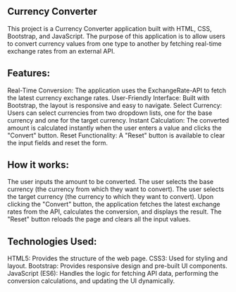 ## Currency Converter
This project is a Currency Converter application built with HTML, CSS, Bootstrap, and JavaScript. The purpose of this application is to allow users to convert currency values from one type to another by fetching real-time exchange rates from an external API.

## Features:
Real-Time Conversion: The application uses the ExchangeRate-API to fetch the latest currency exchange rates.
User-Friendly Interface: Built with Bootstrap, the layout is responsive and easy to navigate.
Select Currency: Users can select currencies from two dropdown lists, one for the base currency and one for the target currency.
Instant Calculation: The converted amount is calculated instantly when the user enters a value and clicks the "Convert" button.
Reset Functionality: A "Reset" button is available to clear the input fields and reset the form.
## How it works:
The user inputs the amount to be converted.
The user selects the base currency (the currency from which they want to convert).
The user selects the target currency (the currency to which they want to convert).
Upon clicking the "Convert" button, the application fetches the latest exchange rates from the API, calculates the conversion, and displays the result.
The "Reset" button reloads the page and clears all the input values.
## Technologies Used:
HTML5: Provides the structure of the web page.
CSS3: Used for styling and layout.
Bootstrap: Provides responsive design and pre-built UI components.
JavaScript (ES6): Handles the logic for fetching API data, performing the conversion calculations, and updating the UI dynamically.
